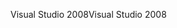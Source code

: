 <span data-ttu-id="40d50-101">Visual Studio 2008</span><span class="sxs-lookup"><span data-stu-id="40d50-101">Visual Studio 2008</span></span>